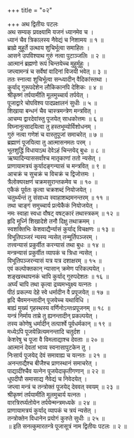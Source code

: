 +++
title = "०२"

+++
अथ द्वितीयः पटलः  
अथ सम्यक् प्रवक्ष्यामि यजनं ध्यानमेव च ।  
ध्यानं चैव त्रिकालस्य नैवेद्यं च निशामय ॥ १ ॥  
ब्राह्मे मुहूर्ते उत्थाय शुचिर्भूत्वा समाहितः ।  
आसने उपविश्याथ गुरुं नत्वा पुटाञ्जलिः ॥ २ ॥  
आत्मानं ब्रह्मणो रूपं चिन्तयेच्च मुहुर्मुहुः ।  
जप्त्वामन्त्रं च सर्वेषां वादिनां विजयी भवेत् ॥ ३ ॥  
ततः स्नात्वा शुचिर्भूत्वा सन्ध्यादीन् वैदिकांस्तथा ।  
कुर्याद् गुरूपदेशेन लौकिकानपि देशिकः ॥ ४ ॥  
श्रीकृष्णं तर्पयामीति मूलमुच्चार्य तर्पयेत् ।  
पूजाद्वारे चोपविश्य पादप्रक्षालनं सुधीः ॥ ५ ॥  
शिखाया बन्धनं चैव चास्त्रमन्त्रेण मन्त्रवित् ।  
आचम्य द्वारदेवांस्तु पूजयेत् साधकोत्तमः ॥ ६ ॥  
विघ्नानुत्सादयित्वा तु हस्तभूम्योर्विशोधनम् ।  
गुरुं नत्वा गणेशं च वास्तुपूजां समाचरेत् ॥ ७ ॥  
ब्रह्माणं पूजयित्वा तु आत्मासनमतः परम् ।  
भूतशुद्धिं विधायाऽथ देवेऽहं चिन्तयेद् बुधः ॥ ८ ॥  
ऋष्यादिन्याससर्वांश्च मातृकाणां ततो न्यसेत् ।  
प्राणायामत्रयं कुर्यादङ्गन्यासं च मन्त्रवित् ॥ ९ ॥  
आचक्रं च सुचक्रं च विचक्रं च द्विजोत्तमः ।  
त्रैलोक्यरक्षणं चक्रमसुरान्तकमेव च ॥ १० ॥  
एकैकं पूर्वतः कृत्वा चक्रशब्दं नियोजयेत् ।  
चतुर्थ्यन्तं तु संसाध्य स्वाहाशब्दमनन्तरम् ॥ ११ ॥  
तथा चाङ्गं समुच्चार्य प्रत्येकैकं नियोजयेत् ।  
नमः स्वाहा स्वधा वौषट् वषट्कारं तथास्त्रकम् ॥ १२ ॥  
हृदि मूर्ध्नि शिखादेशे तनौ दिक्षु तथाक्रमम् ।  
स्वशक्तिभिः केशवाद्यैर्न्यासं कुर्याद् विचक्षणः ॥ १३ ॥  
विभूतिपञ्जरं न्यस्य न्यसेत् तन्मूर्तिपञ्जरम् ।  
तत्त्वन्यासं प्रकुर्वीत करन्यासं तथा बुधः ॥ १४ ॥  
मन्त्रन्यासं प्रकुर्वीत व्यापकं च त्रिधा न्यसेत् ।  
विभूतिपञ्जरन्यासं यत्र यत्र दशाक्षरम् ॥ १५ ॥  
एवं कल्पोक्तकान् न्यासान् क्रमेण परिकल्पयेत् ।  
शङ्खस्थापनकं चापि कुर्याद् गुरुपदेशतः ॥ १६ ॥  
अर्घ्यं चापि तथा कृत्वा द्रव्यमभ्युक्ष्य यत्नतः ।  
पीठं प्रकल्प्य देहे स्वे धर्मादीन वै प्रपूजयेत् ॥ १७ ॥  
हृदि चैवमनन्तादीन् पूजयेच्च यथाविधि ।  
बाह्यं मुख्यं गृहस्थस्य वर्णिनोऽन्तःप्रपूजनम् ॥ १८ ॥  
यन्त्रं निर्माय ताम्रे तु ह्यनन्तादीन् प्रकल्पयेत् ।  
तस्य कोणेषु धर्मादीन् तत्पार्श्वे पूर्वधर्मकान् ॥ १९ ॥  
मध्येऽपि पूजयेन्नित्यमनन्तादि चतुर्दश ।  
केशरेषु च पूजा वै विमलाद्याश्च देवताः ॥ २० ॥  
आत्मानं देवतां भाव्य स्वनासापुटकेन तु ।  
निःसार्य पूजयेद् देवं समावाह्य च यत्नतः ॥ २१ ॥  
अनन्ताद्यैश्च बीजैश्च प्राणस्थानं समाचरेत् ।  
पाद्यादींश्चैव यत्नेन पूजयेदाकृतीगणान् ॥ २२ ॥  
धूपदीपौ समासाद्य नैवेद्यं च निवेदयेत् ।  
जप्त्वा मन्त्रं च तन्त्रोक्तं पूजयेद् देववत् स्वयम् ॥ २३ ॥  
श्रीकृष्णं तर्पयामीति मूलमुचार्य यत्नतः ।  
वारत्रिरर्घ्यतोयेन तर्पयेन्मन्त्रमध्यके ॥ २४ ॥  
प्राणायामत्रयं कुर्याद् व्यापकं च त्रयं न्यसेत् ।  
तन्त्रोक्तेन विधानेन प्रयोगं कुरुते सुधीः ॥ २५ ॥  
॥ इति सनत्कुमारतन्त्रे पूजासूत्रं नाम द्वितीयः पटलः ॥ २ ॥  